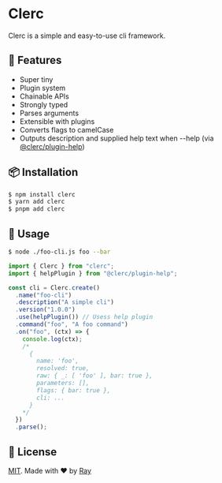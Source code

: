 # Clerc

Clerc is a simple and easy-to-use cli framework.

## 💎 Features
- Super tiny
- Plugin system
- Chainable APIs
- Strongly typed
- Parses arguments
- Extensible with plugins
- Converts flags to camelCase
- Outputs description and supplied help text when --help (via [@clerc/plugin-help](./packages/plugin-help/))

## 📦 Installation

```bash
$ npm install clerc
$ yarn add clerc
$ pnpm add clerc
```

## 🚀 Usage

```bash
$ node ./foo-cli.js foo --bar
```

```js
import { Clerc } from "clerc";
import { helpPlugin } from "@clerc/plugin-help";

const cli = Clerc.create()
  .name("foo-cli")
  .description("A simple cli")
  .version("1.0.0")
  .use(helpPlugin()) // Usess help plugin
  .command("foo", "A foo command")
  .on("foo", (ctx) => {
    console.log(ctx);
    /*
      {
        name: 'foo',
        resolved: true,
        raw: { _: [ 'foo' ], bar: true },
        parameters: [],
        flags: { bar: true },
        cli: ...
      }
    */
  })
  .parse();
```

## 📝 License

[MIT](./LICENSE). Made with ❤️ by [Ray](https://github.com/so1ve)